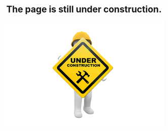 <div align="center">
  
  # The page is still under construction.
  
  <img src="under_construction.png" alt="under_construction">
  
</div>


